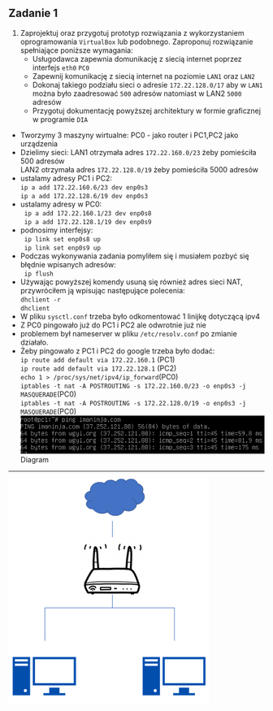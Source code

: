 Zadanie 1
---------



1. Zaprojektuj oraz przygotuj prototyp rozwiązania z wykorzystaniem oprogramowania ``VirtualBox`` lub podobnego. 
Zaproponuj rozwiązanie spełniające poniższe wymagania:
   * Usługodawca zapewnia domunikację z siecią internet poprzez interfejs ``eth0`` ``PC0``
   * Zapewnij komunikację z siecią internet na poziomie ``LAN1`` oraz ``LAN2``
   * Dokonaj takiego podziału sieci o adresie ``172.22.128.0/17`` aby w ``LAN1`` można było zaadresować ``500`` adresów natomiast w LAN2 ``5000`` adresów    
   * Przygotuj dokumentację powyższej architektury w formie graficznej w programie ``DIA``
 
* Tworzymy 3 maszyny wirtualne: PC0 - jako router i PC1,PC2 jako urządzenia<br>
* Dzielimy sieci: LAN1 otrzymała adres `172.22.160.0/23` żeby pomieściła 500 adresów<br>
                     LAN2 otrzymała adres `172.22.128.0/19` żeby pomieściła 5000 adresów<br>
* ustalamy adresy PC1 i PC2:<br>
  `ip a add 172.22.160.6/23 dev enp0s3`<br>
  `ip a add 172.22.128.6/19 dev enp0s3`<br>
* ustalamy adresy w PC0:<br>
 ` ip a add 172.22.160.1/23 dev enp0s8`<br>
 ` ip a add 172.22.128.1/19 dev enp0s9`<br>
* podnosimy interfejsy:<br>
 ` ip link set enp0s8 up`<br>
 ` ip link set enp0s9 up`<br>
* Podczas wykonywania zadania pomyliłem się i musiałem pozbyć się błędnie wpisanych adresów:<br>
 ` ip flush`<br>
* Używając powyższej komendy usuną się również adres sieci NAT, przywróciłem ją wpisując następujące polecenia:<br>
  `dhclient -r`<br>
  `dhclient`<br>
 * W pliku `sysctl.conf` trzeba było odkomentować 1 linijkę dotyczącą ipv4<br>
 * Z PC0 pingowało już do PC1 i PC2 ale odwrotnie już nie<br>
 * problemem był nameserver w pliku `/etc/resolv.conf` po zmianie działało.<br>
 * Żeby pingowało z PC1 i PC2 do google trzeba było dodać:<br>
  `ip route add default via 172.22.160.1` (PC1) <br>
  `ip route add default via 172.22.128.1` (PC2)<br>
  `echo 1 > /proc/sys/net/ipv4/ip_forward`(PC0)<br>
  `iptables -t nat -A POSTROUTING -s 172.22.160.0/23 -o enp0s3 -j MASQUERADE`(PC0)<br>
  `iptables -t nat -A POSTROUTING -s 172.22.128.0/19 -o enp0s3 -j MASQUERADE`(PC0)<br>
  ![zadanie 1](65541061_2310417072551858_7093711403621548032_n.png)
  Diagram
  ---------
  ![zadanie 1](diagram.png)
